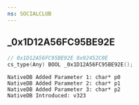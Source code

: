 ```yaml
---
ns: SOCIALCLUB
---
```

## _0x1D12A56FC95BE92E

```c
// 0x1D12A56FC95BE92E 0x92452C0E
cs_type(Any) BOOL _0x1D12A56FC95BE92E();
```

```
NativeDB Added Parameter 1: char* p0
NativeDB Added Parameter 2: char* p1
NativeDB Added Parameter 3: char* p2
NativeDB Introduced: v323
```

